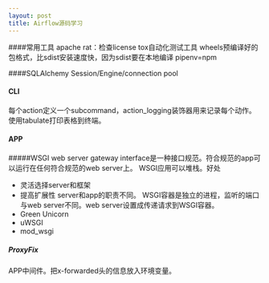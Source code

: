 ```yaml
---
layout: post
title: Airflow源码学习
---
```


####常用工具
apache rat：检查license
tox自动化测试工具
wheels预编译好的包格式，比sdist安装速度快，因为sdist要在本地编译
pipenv=npm

####SQLAlchemy
Session/Engine/connection pool 

#### CLI
每个action定义一个subcommand，action_logging装饰器用来记录每个动作。使用tabulate打印表格到终端。


#### APP
#####WSGI
web server gateway interface是一种接口规范。符合规范的app可以运行在任何符合规范的web server上。
WSGI应用可以堆栈。好处
- 灵活选择server和框架
- 提高扩展性 server和app的职责不同。
WSGI容器是独立的进程，监听的端口与web server不同。web server设置成传递请求到WSGI容器。
- Green Unicorn
- uWSGI
- mod_wsgi

##### ProxyFix
APP中间件。把x-forwarded头的信息放入环境变量。


